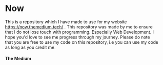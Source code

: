 # Now
This is a repository which I have made to use for my website https://now.themedium.tech/ . 
This repository was made by me to ensure that I do not lose touch with programming. Especially Web Development.
I hope you'd love to see me progress through my journey. Please do note that you are free to use my code on this repository, i.e you can use my code as long as you credit me.

#### The Medium